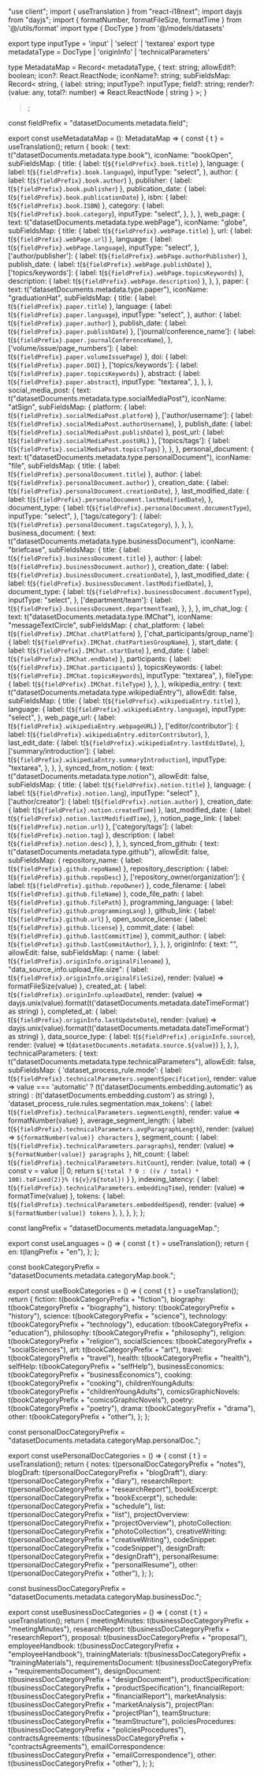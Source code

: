 "use client";
import { useTranslation } from "react-i18next";
import dayjs from "dayjs";
import { formatNumber, formatFileSize, formatTime } from '@/utils/format'
import type { DocType } from '@/models/datasets'

export type inputType = 'input' | 'select' | 'textarea'
export type metadataType = DocType | 'originInfo' | 'technicalParameters'

type MetadataMap = Record<
  metadataType,
  {
    text: string;
    allowEdit?: boolean;
    icon?: React.ReactNode;
    iconName?: string;
    subFieldsMap: Record<
      string,
      {
        label: string;
        inputType?: inputType;
        field?: string;
        render?: (value: any, total?: number) => React.ReactNode | string
      }
    >;
  }
>;

const fieldPrefix = "datasetDocuments.metadata.field";

export const useMetadataMap = (): MetadataMap => {
  const { t } = useTranslation();
  return {
    book: {
      text: t("datasetDocuments.metadata.type.book"),
      iconName: "bookOpen",
      subFieldsMap: {
        title: { label: t(`${fieldPrefix}.book.title`) },
        language: {
          label: t(`${fieldPrefix}.book.language`),
          inputType: "select",
        },
        author: { label: t(`${fieldPrefix}.book.author`) },
        publisher: { label: t(`${fieldPrefix}.book.publisher`) },
        publication_date: { label: t(`${fieldPrefix}.book.publicationDate`) },
        isbn: { label: t(`${fieldPrefix}.book.ISBN`) },
        category: {
          label: t(`${fieldPrefix}.book.category`),
          inputType: "select",
        },
      },
    },
    web_page: {
      text: t("datasetDocuments.metadata.type.webPage"),
      iconName: "globe",
      subFieldsMap: {
        title: { label: t(`${fieldPrefix}.webPage.title`) },
        url: { label: t(`${fieldPrefix}.webPage.url`) },
        language: {
          label: t(`${fieldPrefix}.webPage.language`),
          inputType: "select",
        },
        ['author/publisher']: { label: t(`${fieldPrefix}.webPage.authorPublisher`) },
        publish_date: { label: t(`${fieldPrefix}.webPage.publishDate`) },
        ['topics/keywords']: { label: t(`${fieldPrefix}.webPage.topicsKeywords`) },
        description: { label: t(`${fieldPrefix}.webPage.description`) },
      },
    },
    paper: {
      text: t("datasetDocuments.metadata.type.paper"),
      iconName: "graduationHat",
      subFieldsMap: {
        title: { label: t(`${fieldPrefix}.paper.title`) },
        language: {
          label: t(`${fieldPrefix}.paper.language`),
          inputType: "select",
        },
        author: { label: t(`${fieldPrefix}.paper.author`) },
        publish_date: { label: t(`${fieldPrefix}.paper.publishDate`) },
        ['journal/conference_name']: {
          label: t(`${fieldPrefix}.paper.journalConferenceName`),
        },
        ['volume/issue/page_numbers']: { label: t(`${fieldPrefix}.paper.volumeIssuePage`) },
        doi: { label: t(`${fieldPrefix}.paper.DOI`) },
        ['topics/keywords']: { label: t(`${fieldPrefix}.paper.topicsKeywords`) },
        abstract: {
          label: t(`${fieldPrefix}.paper.abstract`),
          inputType: "textarea",
        },
      },
    },
    social_media_post: {
      text: t("datasetDocuments.metadata.type.socialMediaPost"),
      iconName: "atSign",
      subFieldsMap: {
        platform: { label: t(`${fieldPrefix}.socialMediaPost.platform`) },
        ['author/username']: {
          label: t(`${fieldPrefix}.socialMediaPost.authorUsername`),
        },
        publish_date: { label: t(`${fieldPrefix}.socialMediaPost.publishDate`) },
        post_url: { label: t(`${fieldPrefix}.socialMediaPost.postURL`) },
        ['topics/tags']: { label: t(`${fieldPrefix}.socialMediaPost.topicsTags`) },
      },
    },
    personal_document: {
      text: t("datasetDocuments.metadata.type.personalDocument"),
      iconName: "file",
      subFieldsMap: {
        title: { label: t(`${fieldPrefix}.personalDocument.title`) },
        author: { label: t(`${fieldPrefix}.personalDocument.author`) },
        creation_date: {
          label: t(`${fieldPrefix}.personalDocument.creationDate`),
        },
        last_modified_date: {
          label: t(`${fieldPrefix}.personalDocument.lastModifiedDate`),
        },
        document_type: {
          label: t(`${fieldPrefix}.personalDocument.documentType`),
          inputType: "select",
        },
        ['tags/category']: {
          label: t(`${fieldPrefix}.personalDocument.tagsCategory`),
        },
      },
    },
    business_document: {
      text: t("datasetDocuments.metadata.type.businessDocument"),
      iconName: "briefcase",
      subFieldsMap: {
        title: { label: t(`${fieldPrefix}.businessDocument.title`) },
        author: { label: t(`${fieldPrefix}.businessDocument.author`) },
        creation_date: {
          label: t(`${fieldPrefix}.businessDocument.creationDate`),
        },
        last_modified_date: {
          label: t(`${fieldPrefix}.businessDocument.lastModifiedDate`),
        },
        document_type: {
          label: t(`${fieldPrefix}.businessDocument.documentType`),
          inputType: "select",
        },
        ['department/team']: {
          label: t(`${fieldPrefix}.businessDocument.departmentTeam`),
        },
      },
    },
    im_chat_log: {
      text: t("datasetDocuments.metadata.type.IMChat"),
      iconName: "messageTextCircle",
      subFieldsMap: {
        chat_platform: { label: t(`${fieldPrefix}.IMChat.chatPlatform`) },
        ['chat_participants/group_name']: {
          label: t(`${fieldPrefix}.IMChat.chatPartiesGroupName`),
        },
        start_date: { label: t(`${fieldPrefix}.IMChat.startDate`) },
        end_date: { label: t(`${fieldPrefix}.IMChat.endDate`) },
        participants: { label: t(`${fieldPrefix}.IMChat.participants`) },
        topicsKeywords: {
          label: t(`${fieldPrefix}.IMChat.topicsKeywords`),
          inputType: "textarea",
        },
        fileType: { label: t(`${fieldPrefix}.IMChat.fileType`) },
      },
    },
    wikipedia_entry: {
      text: t("datasetDocuments.metadata.type.wikipediaEntry"),
      allowEdit: false,
      subFieldsMap: {
        title: { label: t(`${fieldPrefix}.wikipediaEntry.title`) },
        language: {
          label: t(`${fieldPrefix}.wikipediaEntry.language`),
          inputType: "select",
        },
        web_page_url: { label: t(`${fieldPrefix}.wikipediaEntry.webpageURL`) },
        ['editor/contributor']: {
          label: t(`${fieldPrefix}.wikipediaEntry.editorContributor`),
        },
        last_edit_date: {
          label: t(`${fieldPrefix}.wikipediaEntry.lastEditDate`),
        },
        ['summary/introduction']: {
          label: t(`${fieldPrefix}.wikipediaEntry.summaryIntroduction`),
          inputType: "textarea",
        },
      },
    },
    synced_from_notion: {
      text: t("datasetDocuments.metadata.type.notion"),
      allowEdit: false,
      subFieldsMap: {
        title: { label: t(`${fieldPrefix}.notion.title`) },
        language: { label: t(`${fieldPrefix}.notion.lang`), inputType: "select" },
        ['author/creator']: { label: t(`${fieldPrefix}.notion.author`) },
        creation_date: { label: t(`${fieldPrefix}.notion.createdTime`) },
        last_modified_date: {
          label: t(`${fieldPrefix}.notion.lastModifiedTime`),
        },
        notion_page_link: { label: t(`${fieldPrefix}.notion.url`) },
        ['category/tags']: { label: t(`${fieldPrefix}.notion.tag`) },
        description: { label: t(`${fieldPrefix}.notion.desc`) },
      },
    },
    synced_from_github: {
      text: t("datasetDocuments.metadata.type.github"),
      allowEdit: false,
      subFieldsMap: {
        repository_name: { label: t(`${fieldPrefix}.github.repoName`) },
        repository_description: { label: t(`${fieldPrefix}.github.repoDesc`) },
        ['repository_owner/organization']: { label: t(`${fieldPrefix}.github.repoOwner`) },
        code_filename: { label: t(`${fieldPrefix}.github.fileName`) },
        code_file_path: { label: t(`${fieldPrefix}.github.filePath`) },
        programming_language: { label: t(`${fieldPrefix}.github.programmingLang`) },
        github_link: { label: t(`${fieldPrefix}.github.url`) },
        open_source_license: { label: t(`${fieldPrefix}.github.license`) },
        commit_date: { label: t(`${fieldPrefix}.github.lastCommitTime`) },
        commit_author: {
          label: t(`${fieldPrefix}.github.lastCommitAuthor`),
        },
      },
    },
    originInfo: {
      text: "",
      allowEdit: false,
      subFieldsMap: {
        name: { label: t(`${fieldPrefix}.originInfo.originalFilename`) },
        "data_source_info.upload_file.size": {
          label: t(`${fieldPrefix}.originInfo.originalFileSize`),
          render: (value) => formatFileSize(value)
        },
        created_at: {
          label: t(`${fieldPrefix}.originInfo.uploadDate`),
          render: (value) => dayjs.unix(value).format(t('datasetDocuments.metadata.dateTimeFormat') as string)
        },
        completed_at: {
          label: t(`${fieldPrefix}.originInfo.lastUpdateDate`),
          render: (value) => dayjs.unix(value).format(t('datasetDocuments.metadata.dateTimeFormat') as string)
        },
        data_source_type: { 
          label: t(`${fieldPrefix}.originInfo.source`),
          render: (value) => t(`datasetDocuments.metadata.source.${value}`)
         },
      },
    },
    technicalParameters: {
      text: t("datasetDocuments.metadata.type.technicalParameters"),
      allowEdit: false,
      subFieldsMap: {
        'dataset_process_rule.mode': {
          label: t(`${fieldPrefix}.technicalParameters.segmentSpecification`),
          render: value => value === 'automatic' ? (t('datasetDocuments.embedding.automatic') as string) : (t('datasetDocuments.embedding.custom') as string)
        },
        'dataset_process_rule.rules.segmentation.max_tokens': {
          label: t(`${fieldPrefix}.technicalParameters.segmentLength`),
          render: value => formatNumber(value)
        },
        average_segment_length: {
          label: t(`${fieldPrefix}.technicalParameters.avgParagraphLength`),
          render: (value) => `${formatNumber(value)} characters`
        },
        segment_count: {
          label: t(`${fieldPrefix}.technicalParameters.paragraphs`),
          render: (value) => `${formatNumber(value)} paragraphs`
        },
        hit_count: {
          label: t(`${fieldPrefix}.technicalParameters.hitCount`),
          render: (value, total) => {
            const v = value || 0;
            return `${!total ? 0 : ((v / total) * 100).toFixed(2)}% (${v}/${total})`
          }
        },
        indexing_latency: {
          label: t(`${fieldPrefix}.technicalParameters.embeddingTime`),
          render: (value) => formatTime(value)
        },
        tokens: {
          label: t(`${fieldPrefix}.technicalParameters.embeddedSpend`),
          render: (value) => `${formatNumber(value)} tokens`
        },
      },
    },
  };
};

const langPrefix = "datasetDocuments.metadata.languageMap.";

export const useLanguages = () => {
  const { t } = useTranslation();
  return {
    en: t(langPrefix + "en"),
  };
};

const bookCategoryPrefix = "datasetDocuments.metadata.categoryMap.book.";

export const useBookCategories = () => {
  const { t } = useTranslation();
  return {
    fiction: t(bookCategoryPrefix + "fiction"),
    biography: t(bookCategoryPrefix + "biography"),
    history: t(bookCategoryPrefix + "history"),
    science: t(bookCategoryPrefix + "science"),
    technology: t(bookCategoryPrefix + "technology"),
    education: t(bookCategoryPrefix + "education"),
    philosophy: t(bookCategoryPrefix + "philosophy"),
    religion: t(bookCategoryPrefix + "religion"),
    socialSciences: t(bookCategoryPrefix + "socialSciences"),
    art: t(bookCategoryPrefix + "art"),
    travel: t(bookCategoryPrefix + "travel"),
    health: t(bookCategoryPrefix + "health"),
    selfHelp: t(bookCategoryPrefix + "selfHelp"),
    businessEconomics: t(bookCategoryPrefix + "businessEconomics"),
    cooking: t(bookCategoryPrefix + "cooking"),
    childrenYoungAdults: t(bookCategoryPrefix + "childrenYoungAdults"),
    comicsGraphicNovels: t(bookCategoryPrefix + "comicsGraphicNovels"),
    poetry: t(bookCategoryPrefix + "poetry"),
    drama: t(bookCategoryPrefix + "drama"),
    other: t(bookCategoryPrefix + "other"),
  };
};

const personalDocCategoryPrefix =
  "datasetDocuments.metadata.categoryMap.personalDoc.";

export const usePersonalDocCategories = () => {
  const { t } = useTranslation();
  return {
    notes: t(personalDocCategoryPrefix + "notes"),
    blogDraft: t(personalDocCategoryPrefix + "blogDraft"),
    diary: t(personalDocCategoryPrefix + "diary"),
    researchReport: t(personalDocCategoryPrefix + "researchReport"),
    bookExcerpt: t(personalDocCategoryPrefix + "bookExcerpt"),
    schedule: t(personalDocCategoryPrefix + "schedule"),
    list: t(personalDocCategoryPrefix + "list"),
    projectOverview: t(personalDocCategoryPrefix + "projectOverview"),
    photoCollection: t(personalDocCategoryPrefix + "photoCollection"),
    creativeWriting: t(personalDocCategoryPrefix + "creativeWriting"),
    codeSnippet: t(personalDocCategoryPrefix + "codeSnippet"),
    designDraft: t(personalDocCategoryPrefix + "designDraft"),
    personalResume: t(personalDocCategoryPrefix + "personalResume"),
    other: t(personalDocCategoryPrefix + "other"),
  };
};

const businessDocCategoryPrefix =
  "datasetDocuments.metadata.categoryMap.businessDoc.";

export const useBusinessDocCategories = () => {
  const { t } = useTranslation();
  return {
    meetingMinutes: t(businessDocCategoryPrefix + "meetingMinutes"),
    researchReport: t(businessDocCategoryPrefix + "researchReport"),
    proposal: t(businessDocCategoryPrefix + "proposal"),
    employeeHandbook: t(businessDocCategoryPrefix + "employeeHandbook"),
    trainingMaterials: t(businessDocCategoryPrefix + "trainingMaterials"),
    requirementsDocument: t(businessDocCategoryPrefix + "requirementsDocument"),
    designDocument: t(businessDocCategoryPrefix + "designDocument"),
    productSpecification: t(businessDocCategoryPrefix + "productSpecification"),
    financialReport: t(businessDocCategoryPrefix + "financialReport"),
    marketAnalysis: t(businessDocCategoryPrefix + "marketAnalysis"),
    projectPlan: t(businessDocCategoryPrefix + "projectPlan"),
    teamStructure: t(businessDocCategoryPrefix + "teamStructure"),
    policiesProcedures: t(businessDocCategoryPrefix + "policiesProcedures"),
    contractsAgreements: t(businessDocCategoryPrefix + "contractsAgreements"),
    emailCorrespondence: t(businessDocCategoryPrefix + "emailCorrespondence"),
    other: t(businessDocCategoryPrefix + "other"),
  };
};
